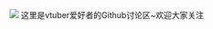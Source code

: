 <a href="https://space.bilibili.com/286700005"><img border="0" src="https://imgsa.baidu.com/forum/pic/item/b13533fa828ba61e112616a24f34970a314e5977.jpg" /></a>
这里是vtuber爱好者的Github讨论区~欢迎大家关注
